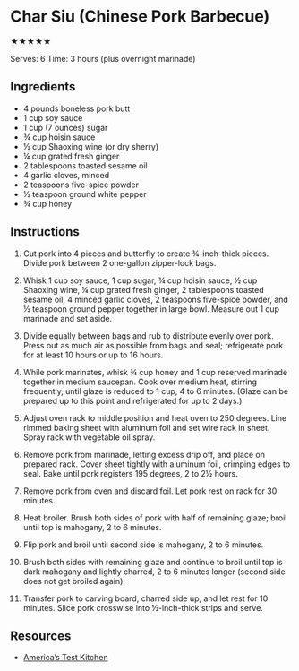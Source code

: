 # Char Siu (Chinese Pork Barbecue)

★★★★★

Serves: 6
Time: 3 hours (plus overnight marinade)

## Ingredients

* 4 pounds boneless pork butt
* 1 cup soy sauce
* 1 cup (7 ounces) sugar
* ¾ cup hoisin sauce
* ½ cup Shaoxing wine (or dry sherry)
* ¼ cup grated fresh ginger
* 2 tablespoons toasted sesame oil
* 4 garlic cloves, minced
* 2 teaspoons five-spice powder
* ½ teaspoon ground white pepper
* ¾ cup honey

## Instructions

1. Cut pork into 4 pieces and butterfly to create ¾-inch-thick pieces. Divide pork between 2 one-gallon zipper-lock bags.

2. Whisk 1 cup soy sauce, 1 cup sugar, ¾ cup hoisin sauce, ½ cup Shaoxing wine, ¼ cup grated fresh ginger, 2 tablespoons toasted sesame oil, 4 minced garlic cloves, 2 teaspoons five-spice powder, and ½ teaspoon ground pepper together in large bowl. Measure out 1 cup marinade and set aside.

3. Divide equally between bags and rub to distribute evenly over pork. Press out as much air as possible from bags and seal; refrigerate pork for at least 10 hours or up to 16 hours.

4. While pork marinates, whisk ¾ cup honey and 1 cup reserved marinade together in medium saucepan. Cook over medium heat, stirring frequently, until glaze is reduced to 1 cup, 4 to 6 minutes. (Glaze can be prepared up to this point and refrigerated for up to 2 days.)

5. Adjust oven rack to middle position and heat oven to 250 degrees. Line rimmed baking sheet with aluminum foil and set wire rack in sheet. Spray rack with vegetable oil spray.

6. Remove pork from marinade, letting excess drip off, and place on prepared rack. Cover sheet tightly with aluminum foil, crimping edges to seal. Bake until pork registers 195 degrees, 2 to 2½ hours.

7. Remove pork from oven and discard foil. Let pork rest on rack for 30 minutes.

8. Heat broiler. Brush both sides of pork with half of remaining glaze; broil until top is mahogany, 2 to 6 minutes.

9. Flip pork and broil until second side is mahogany, 2 to 6 minutes.

10. Brush both sides with remaining glaze and continue to broil until top is dark mahogany and lightly charred, 2 to 6 minutes longer (second side does not get broiled again).

11. Transfer pork to carving board, charred side up, and let rest for 10 minutes. Slice pork crosswise into ½-inch-thick strips and serve.

## Resources

* [America’s Test Kitchen](https://www.americastestkitchen.com/recipes/9085-chinese-barbecue-pork-char-siu)

